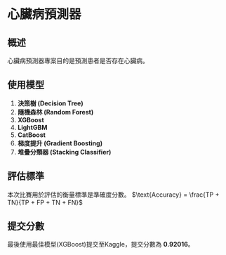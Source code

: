 # 心臟病預測器

## 概述
心臟病預測器專案目的是預測患者是否存在心臟病。

## 使用模型
1. **決策樹 (Decision Tree)**
2. **隨機森林 (Random Forest)**
3. **XGBoost**
4. **LightGBM**
5. **CatBoost**
6. **梯度提升 (Gradient Boosting)**
7. **堆疊分類器 (Stacking Classifier)**

## 評估標準
本次比賽用於評估的衡量標準是準確度分數。
$\text{Accuracy} = \frac{TP + TN}{TP + FP + TN + FN}$

## 提交分數
最後使用最佳模型(XGBoost)提交至Kaggle，提交分數為 **0.92016**。